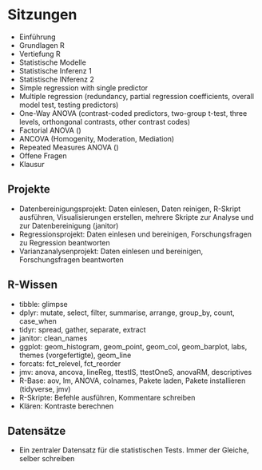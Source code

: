 
# Sitzungen

* Einführung
* Grundlagen R
* Vertiefung R
* Statistische Modelle 
* Statistische Inferenz 1 
* Statistische INferenz 2 
* Simple regression with single predictor 
* Multiple regression (redundancy, partial regression coefficients, overall model test, testing predictors)
* One-Way ANOVA (contrast-coded predictors, two-group t-test, three levels, orthongonal contrasts, other contrast codes)
* Factorial ANOVA ()
* ANCOVA (Homogenity, Moderation, Mediation)
* Repeated Measures ANOVA ()
* Offene Fragen
* Klausur


## Projekte

* Datenbereinigungsprojekt: Daten einlesen, Daten reinigen, R-Skript ausführen, Visualisierungen erstellen, mehrere Skripte zur Analyse und zur Datenbereinigung (janitor)
* Regressionsprojekt: Daten einlesen und bereinigen, Forschungsfragen zu Regression beantworten
* Varianzanalysenprojekt: Daten einlesen und bereinigen, Forschungsfragen beantworten

## R-Wissen

* tibble: glimpse
* dplyr: mutate, select, filter, summarise, arrange, group_by, count, case_when
* tidyr: spread, gather, separate, extract
* janitor: clean_names
* ggplot: geom_histogram, geom_point, geom_col, geom_barplot, labs, themes (vorgefertigte), geom_line
* forcats: fct_relevel, fct_reorder
* jmv: anova, ancova, lineReg, ttestIS, ttestOneS, anovaRM, descriptives
* R-Base: aov, lm, ANOVA, colnames, Pakete laden, Pakete installieren (tidyverse, jmv)
* R-Skripte: Befehle ausführen, Kommentare schreiben
* Klären: Kontraste berechnen

## Datensätze

* Ein zentraler Datensatz für die statistischen Tests. Immer der Gleiche, selber schreiben